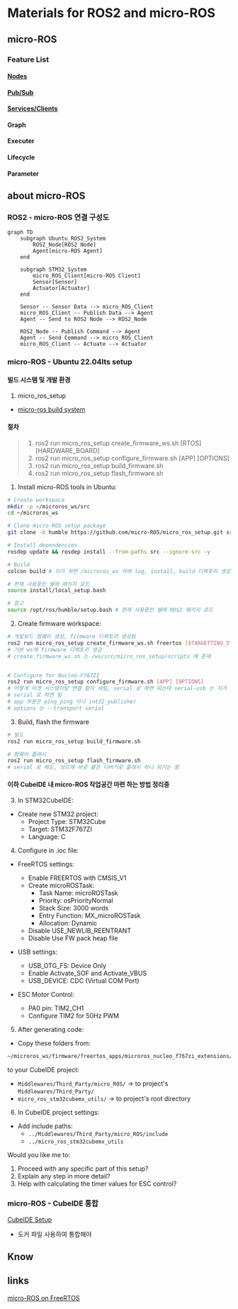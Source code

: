 # Materials for ROS2 and micro-ROS





## micro-ROS
### Feature List
#### [Nodes](https://micro.ros.org/docs/tutorials/programming_rcl_rclc/node/)
#### [Pub/Sub](https://micro.ros.org/docs/tutorials/programming_rcl_rclc/pub_sub/)
#### [Services/Clients](https://micro.ros.org/docs/tutorials/programming_rcl_rclc/service/)
#### Graph
#### Executer
#### Lifecycle
#### Parameter


## about micro-ROS

### ROS2 - micro-ROS 연결 구성도

``` mermaid
graph TD
    subgraph Ubuntu_ROS2_System
        ROS2_Node[ROS2 Node]
        Agent[micro-ROS Agent]
    end
    
    subgraph STM32_System
        micro_ROS_Client[micro-ROS Client]
        Sensor[Sensor]
        Actuator[Actuator]
    end

    Sensor -- Sensor Data --> micro_ROS_Client
    micro_ROS_Client -- Publish Data --> Agent
    Agent -- Send to ROS2 Node --> ROS2_Node
    
    ROS2_Node -- Publish Command --> Agent
    Agent -- Send Command --> micro_ROS_Client
    micro_ROS_Client -- Actuate --> Actuator
```

### micro-ROS - Ubuntu 22.04lts setup

#### 빌드 시스템 및 개발 환경
1. micro_ros_setup
- [micro-ros build system](https://micro.ros.org/docs/concepts/build_system/)


#### 절차
> 1. ros2 run micro_ros_setup create_firmware_ws.sh [RTOS] [HARDWARE_BOARD]
> 2. ros2 run micro_ros_setup configure_firmware.sh [APP] [OPTIONS]
> 3. ros2 run micro_ros_setup build_firmware.sh
> 4. ros2 run micro_ros_setup flash_firmware.sh

1. Install micro-ROS tools in Ubuntu:
```bash
# Create workspace
mkdir -p ~/microros_ws/src
cd ~/microros_ws

# Clone micro-ROS setup package
git clone -b humble https://github.com/micro-ROS/micro_ros_setup.git src/micro_ros_setup

# Install dependencies
rosdep update && rosdep install --from-paths src --ignore-src -y

# Build
colcon build # 이거 하면 /microros_ws 아래 log, install, build 디렉토리 생성됨

# 현재 사용중인 쉘에 패키지 로드
source install/local_setup.bash 

# 참고
source /opt/ros/humble/setup.bash # 현재 사용중인 쉘에 ROS2 패키지 로드
```

2. Create firmware workspace:
```bash
# 개발보드 펌웨어 생성, firmware 디렉토리 생성됨
ros2 run micro_ros_setup create_firmware_ws.sh freertos [$TARGETTING_SYSTEM]
# 기본 ws에 firmware 디렉토리 생김
# create_firmware_ws.sh 는 /ws/src/micro_ros_setup/scripts 에 존재


# Configure for Nucleo-F767ZI
ros2 run micro_ros_setup configure_firmware.sh [APP] [OPTIONS]
# 어떻게 타겟 시스템이랑 연결 할지 세팅, serial 로 하면 되는데 serial-usb 는 지가 된다면서 안 해줌 갯새긱가
# serial 로 하면 됨
# app 부분은 ping_ping 이나 int32_publisher
# options 는 --transport serial
```

3. Build, flash the firmware
```bash
# 빌드
ros2 run micro_ros_setup build_firmware.sh

# 펌웨어 플래시
ros2 run micro_ros_setup flash_firmware.sh
# serial 로 해도, 보드에 바로 붙은 디버거로 플래시 하니 되기는 함
```




#### 이하 CubeIDE 내 micro-ROS 작업공간 마련 하는 방법 정리중
3. In STM32CubeIDE:
- Create new STM32 project:
  * Project Type: STM32Cube
  * Target: STM32F767ZI
  * Language: C

4. Configure in .ioc file:
- FreeRTOS settings:
  * Enable FREERTOS with CMSIS_V1
  * Create microROSTask:
    - Task Name: microROSTask
    - Priority: osPriorityNormal
    - Stack Size: 3000 words
    - Entry Function: MX_microROSTask
    - Allocation: Dynamic
  * Disable USE_NEWLIB_REENTRANT
  * Disable Use FW pack heap file

- USB settings:
  * USB_OTG_FS: Device Only
  * Enable Activate_SOF and Activate_VBUS
  * USB_DEVICE: CDC (Virtual COM Port)

- ESC Motor Control:
  * PA0 pin: TIM2_CH1
  * Configure TIM2 for 50Hz PWM

5. After generating code:
- Copy these folders from:
```bash
~/microros_ws/firmware/freertos_apps/microros_nucleo_f767zi_extensions/
```
to your CubeIDE project:
- `Middlewares/Third_Party/micro_ROS/` → to project's `Middlewares/Third_Party/`
- `micro_ros_stm32cubemx_utils/` → to project's root directory

6. In CubeIDE project settings:
- Add include paths:
  * `../Middlewares/Third_Party/micro_ROS/include`
  * `../micro_ros_stm32cubemx_utils`

Would you like me to:
1. Proceed with any specific part of this setup?
2. Explain any step in more detail?
3. Help with calculating the timer values for ESC control?


### micro-ROS - CubeIDE 통합
[CubeIDE Setup](https://github.com/micro-ROS/micro_ros_stm32cubemx_utils?tab=readme-ov-file)
- 도커 파일 사용하여 통합해야

## Know

## links
[micro-ROS on FreeRTOS](https://www.freertos.org/Community/Blogs/2020/micro-ros-on-freertos)